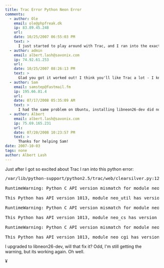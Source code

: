 ```yaml
---
title: Trac Error Python Neon Error
comments:
  - author: Ole
    email: ole@phpfreak.dk
    ip: 83.89.45.248
    url:
    date: 10/25/2007 06:55:03 PM
    text: >
      I just started to play around with Trac, and I ran into the exact same problem as you. Installing the libneon26-dev package fixed the problem! Thanks for sharing!
  - author: admin
    email: albert.lash@savonix.com
    ip: 74.92.61.253
    url:
    date: 10/25/2007 08:26:13 PM
    text: >
      Glad you got it worked out! I think you'll like Trac a lot - I know I do!
  - author: Sam
    email: samstep@fastmail.fm
    ip: 195.66.81.4
    url:
    date: 07/17/2008 05:35:09 AM
    text: >
      I had the same problem on Ubuntu, installing libneon26-dev did not work for me. The problem is actually in the clearsilver package which gets confused between python2.4 and python2.5 when both are installed.<br/><br/>The solution which worked for me was:<br/><br/>download package:<br/><br/>python-clearsilver_0.10.4-1ubuntu1_i386.deb<br/><br/>from:<br/><a href="http://packages.ubuntu.com/hardy/i386/python-clearsilver/download" rel="nofollow">http://packages.ubuntu.com/hardy/i386/python-clearsilver/download</a><br/><br/>install using:<br/><br/>sudo dpkg -i python-clearsilver_0.10.4-1ubuntu1_i386.deb<br/><br/>I hope this solution will help many other desperate souls who are  come across this error after installing Trac on Ubuntu.
  - author: Albert
    email: albert.lash@savonix.com
    ip: 75.69.165.231
    url:
    date: 07/20/2008 10:23:57 PM
    text: >
      Thanks for helping Sam!
date: 2007-10-03
tags: none
author: Albert Lash
---
```

Just after I got so excited about Trac I ran into this python error:

<pre>/var/lib/python-support/python2.5/trac/web/clearsilver.py:128:

RuntimeWarning: Python C API version mismatch for module neo_util:

This Python has API version 1013, module neo_util has version 1012.  import neo_cgi/var/lib/python-support/python2.5/trac/web/clearsilver.py:128:

RuntimeWarning: Python C API version mismatch for module neo_cs:

This Python has API version 1013, module neo_cs has version 1012.  import neo_cgi/var/lib/python-support/python2.5/trac/web/clearsilver.py:128:

RuntimeWarning: Python C API version mismatch for module neo_cgi:

This Python has API version 1013, module neo_cgi has version 1012.  import neo_cgi</pre>

I upgraded to libneon26-dev, will that fix it? Odd, I'm still getting the warning, but its working again. Oh well.

¥

